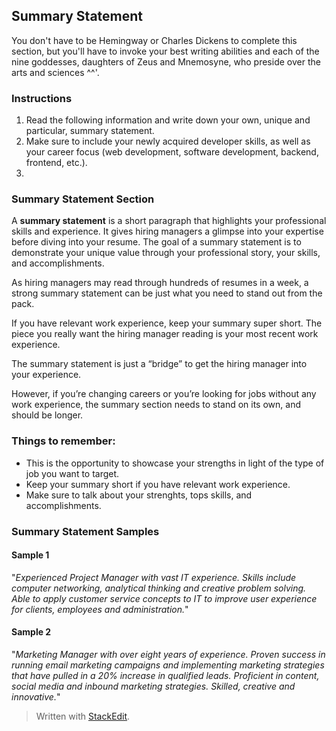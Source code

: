 ## Summary Statement
You don't have to be Hemingway or Charles Dickens to complete this section, but you'll have to invoke your best writing abilities and each of the nine goddesses, daughters of Zeus and Mnemosyne, who preside over the arts and sciences ^^'.

### Instructions
 1. Read the following information and write down your own, unique and particular, summary statement.
 2. Make sure to include your newly acquired developer skills, as well as your career focus (web development, software development, backend, frontend, etc.).
 3.  

### Summary Statement Section
A **summary statement** is a short paragraph that highlights your professional skills and experience. It gives hiring managers a glimpse into your expertise before diving into your resume. The goal of a summary statement is to demonstrate your unique value through your professional story, your skills, and accomplishments.

As hiring managers may read through hundreds of resumes in a week, a strong summary statement can be just what you need to stand out from the pack.

If you have relevant work experience, keep your summary super short. The piece you really want the hiring manager reading is your most recent work experience.

The summary statement is just a “bridge” to get the hiring manager into your experience.

However, if you’re  changing careers or you’re looking for jobs without any work experience, the summary section needs to stand on its own, and should be longer.

### Things to remember:

 - This is the opportunity to showcase your strengths in light of the type of job you want to target.
 - Keep your summary short if you have relevant work experience.
 - Make sure to talk about your strenghts, tops skills, and accomplishments.

### Summary Statement Samples
#### Sample 1
"_Experienced Project Manager with vast IT experience. Skills include computer networking, analytical thinking and creative problem solving. Able to apply customer service concepts to IT to improve user experience for clients, employees and administration._"

#### Sample 2
"_Marketing Manager with over eight years of experience. Proven success in running email marketing campaigns and implementing marketing strategies that have pulled in a 20% increase in qualified leads. Proficient in content, social media and inbound marketing strategies. Skilled, creative and innovative._"

> Written with [StackEdit](https://stackedit.io/).
<!--stackedit_data:
eyJoaXN0b3J5IjpbLTMxNjcyODM2OSwxNTM3ODIxNDE3LC0yMj
kyNjE4NjEsNDc5NzA4NDk5XX0=
-->